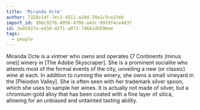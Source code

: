 ```yaml
---
title: 'Miranda Octe'
author: 7328c14f-7ec2-4511-a24d-29a1c5ce23eb
import_id: 30dc92fb-4956-479b-a43c-99fdf4ce4837
id: 3e01027a-ed10-42f1-a872-74661db59bee
tags:
  - people
---
```

Miranda Octe is a vintner who owns and operates [7 Continents (minus one)] winery in [The Adobe Skyscraper]. She is a prominent socialite who attends most of the formal events of the city, unveiling a new (or classic) wine at each. In addition to running the winery, she owns a small vineyard in the [Pleiodon Valley]. She is often seen with her trademark silver spoon, which she uses to sample her wines. It is actually not made of silver, but a chromium-gold alloy that has been coated with a fine layer of silica, allowing for an unbiased and untainted tasting ability.